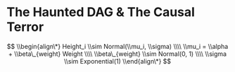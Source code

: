 The Haunted DAG & The Causal Terror
================

$$
\\begin{align\*}
Height_i \\sim Normal(\\mu_i, \\sigma) \\\\
\\mu_i = \\alpha + \\beta\_{weight} Weight \\\\
\\beta\_{weight} \\sim Normal(0, 1) \\\\
\\sigma \\sim Exponential(1)
\\end{align\*}
$$
